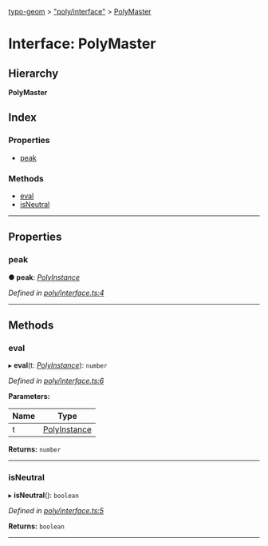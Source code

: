 [typo-geom](../README.md) > ["poly/interface"](../modules/_poly_interface_.md) > [PolyMaster](../interfaces/_poly_interface_.polymaster.md)

# Interface: PolyMaster

## Hierarchy

**PolyMaster**

## Index

### Properties

* [peak](_poly_interface_.polymaster.md#peak)

### Methods

* [eval](_poly_interface_.polymaster.md#eval)
* [isNeutral](_poly_interface_.polymaster.md#isneutral)

---

## Properties

<a id="peak"></a>

###  peak

**● peak**: *[PolyInstance](../modules/_poly_interface_.md#polyinstance)*

*Defined in [poly/interface.ts:4](https://github.com/be5invis/typo-geom/blob/d307ff5/src/poly/interface.ts#L4)*

___

## Methods

<a id="eval"></a>

###  eval

▸ **eval**(t: *[PolyInstance](../modules/_poly_interface_.md#polyinstance)*): `number`

*Defined in [poly/interface.ts:6](https://github.com/be5invis/typo-geom/blob/d307ff5/src/poly/interface.ts#L6)*

**Parameters:**

| Name | Type |
| ------ | ------ |
| t | [PolyInstance](../modules/_poly_interface_.md#polyinstance) |

**Returns:** `number`

___
<a id="isneutral"></a>

###  isNeutral

▸ **isNeutral**(): `boolean`

*Defined in [poly/interface.ts:5](https://github.com/be5invis/typo-geom/blob/d307ff5/src/poly/interface.ts#L5)*

**Returns:** `boolean`

___

